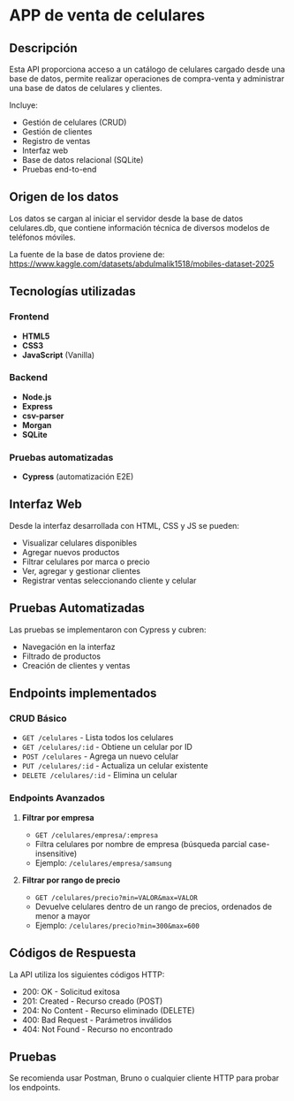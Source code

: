 # APP de venta de celulares

## Descripción
Esta API proporciona acceso a un catálogo de celulares cargado desde una base de datos, permite realizar operaciones de compra-venta y administrar una base de datos de celulares y clientes.

Incluye:
- Gestión de celulares (CRUD)
- Gestión de clientes
- Registro de ventas
- Interfaz web
- Base de datos relacional (SQLite)
- Pruebas end-to-end

## Origen de los datos
Los datos se cargan al iniciar el servidor desde la base de datos celulares.db, que contiene información técnica de diversos modelos de teléfonos móviles.

La fuente de la base de datos proviene de: https://www.kaggle.com/datasets/abdulmalik1518/mobiles-dataset-2025

## Tecnologías utilizadas

### Frontend
- **HTML5**
- **CSS3**
- **JavaScript** (Vanilla)

### Backend
+ **Node.js**
+ **Express**
+ **csv-parser**
+ **Morgan**
+ **SQLite**

### Pruebas automatizadas
- **Cypress** (automatización E2E)


## Interfaz Web
Desde la interfaz desarrollada con HTML, CSS y JS se pueden:
- Visualizar celulares disponibles
- Agregar nuevos productos
- Filtrar celulares por marca o precio
- Ver, agregar y gestionar clientes
- Registrar ventas seleccionando cliente y celular

## Pruebas Automatizadas

Las pruebas se implementaron con Cypress y cubren:
- Navegación en la interfaz
- Filtrado de productos
- Creación de clientes y ventas

## Endpoints implementados

### CRUD Básico
- `GET /celulares` - Lista todos los celulares
- `GET /celulares/:id` - Obtiene un celular por ID
- `POST /celulares` - Agrega un nuevo celular
- `PUT /celulares/:id` - Actualiza un celular existente
- `DELETE /celulares/:id` - Elimina un celular

### Endpoints Avanzados

1. **Filtrar por empresa**
   - `GET /celulares/empresa/:empresa`
   - Filtra celulares por nombre de empresa (búsqueda parcial case-insensitive)
   - Ejemplo: `/celulares/empresa/samsung`

2. **Filtrar por rango de precio**
   - `GET /celulares/precio?min=VALOR&max=VALOR`
   - Devuelve celulares dentro de un rango de precios, ordenados de menor a mayor
   - Ejemplo: `/celulares/precio?min=300&max=600`

## Códigos de Respuesta
La API utiliza los siguientes códigos HTTP:
- 200: OK - Solicitud exitosa
- 201: Created - Recurso creado (POST)
- 204: No Content - Recurso eliminado (DELETE)
- 400: Bad Request - Parámetros inválidos
- 404: Not Found - Recurso no encontrado

## Pruebas
Se recomienda usar Postman, Bruno o cualquier cliente HTTP para probar los endpoints.
